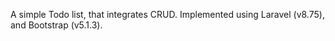 A simple Todo list, that integrates CRUD.
Implemented using Laravel (v8.75), and Bootstrap (v5.1.3).
